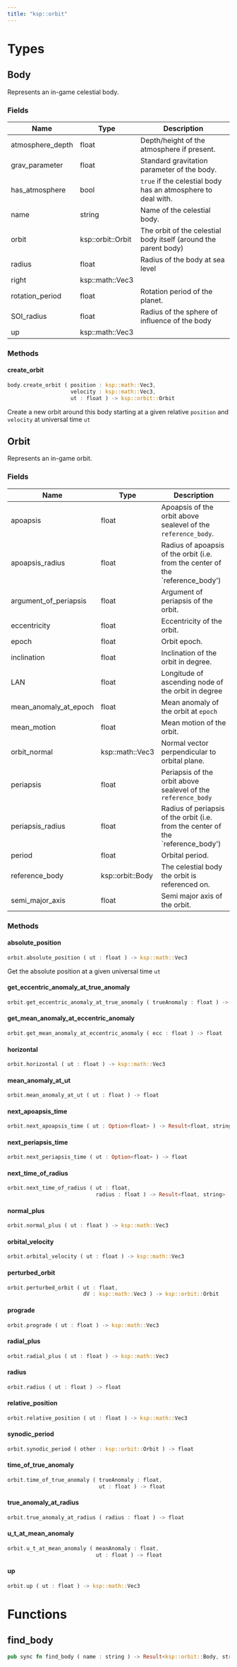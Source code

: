 ```yaml
---
title: "ksp::orbit"
---
```




# Types


## Body

Represents an in-game celestial body.


### Fields

Name | Type | Description
--- | --- | ---
atmosphere_depth | float | Depth/height of the atmosphere if present. 
grav_parameter | float | Standard gravitation parameter of the body. 
has_atmosphere | bool | `true` if the celestial body has an atmosphere to deal with. 
name | string | Name of the celestial body. 
orbit | ksp::orbit::Orbit | The orbit of the celestial body itself (around the parent body) 
radius | float | Radius of the body at sea level 
right | ksp::math::Vec3 | 
rotation_period | float | Rotation period of the planet. 
SOI_radius | float | Radius of the sphere of influence of the body 
up | ksp::math::Vec3 | 

### Methods

#### create_orbit

```rust
body.create_orbit ( position : ksp::math::Vec3,
                    velocity : ksp::math::Vec3,
                    ut : float ) -> ksp::orbit::Orbit
```

Create a new orbit around this body starting at a given relative `position` and `velocity` at universal time `ut`


## Orbit

Represents an in-game orbit.


### Fields

Name | Type | Description
--- | --- | ---
apoapsis | float | Apoapsis of the orbit above sealevel of the `reference_body`. 
apoapsis_radius | float | Radius of apoapsis of the orbit (i.e. from the center of the `reference_body') 
argument_of_periapsis | float | Argument of periapsis of the orbit. 
eccentricity | float | Eccentricity of the orbit. 
epoch | float | Orbit epoch. 
inclination | float | Inclination of the orbit in degree. 
LAN | float | Longitude of ascending node of the orbit in degree 
mean_anomaly_at_epoch | float | Mean anomaly of the orbit at `epoch` 
mean_motion | float | Mean motion of the orbit. 
orbit_normal | ksp::math::Vec3 | Normal vector perpendicular to orbital plane. 
periapsis | float | Periapsis of the orbit above sealevel of the `reference_body` 
periapsis_radius | float | Radius of periapsis of the orbit (i.e. from the center of the `reference_body') 
period | float | Orbital period. 
reference_body | ksp::orbit::Body | The celestial body the orbit is referenced on. 
semi_major_axis | float | Semi major axis of the orbit. 

### Methods

#### absolute_position

```rust
orbit.absolute_position ( ut : float ) -> ksp::math::Vec3
```

Get the absolute position at a given universal time `ut`


#### get_eccentric_anomaly_at_true_anomaly

```rust
orbit.get_eccentric_anomaly_at_true_anomaly ( trueAnomaly : float ) -> float
```



#### get_mean_anomaly_at_eccentric_anomaly

```rust
orbit.get_mean_anomaly_at_eccentric_anomaly ( ecc : float ) -> float
```



#### horizontal

```rust
orbit.horizontal ( ut : float ) -> ksp::math::Vec3
```



#### mean_anomaly_at_ut

```rust
orbit.mean_anomaly_at_ut ( ut : float ) -> float
```



#### next_apoapsis_time

```rust
orbit.next_apoapsis_time ( ut : Option<float> ) -> Result<float, string>
```



#### next_periapsis_time

```rust
orbit.next_periapsis_time ( ut : Option<float> ) -> float
```



#### next_time_of_radius

```rust
orbit.next_time_of_radius ( ut : float,
                            radius : float ) -> Result<float, string>
```



#### normal_plus

```rust
orbit.normal_plus ( ut : float ) -> ksp::math::Vec3
```



#### orbital_velocity

```rust
orbit.orbital_velocity ( ut : float ) -> ksp::math::Vec3
```



#### perturbed_orbit

```rust
orbit.perturbed_orbit ( ut : float,
                        dV : ksp::math::Vec3 ) -> ksp::orbit::Orbit
```



#### prograde

```rust
orbit.prograde ( ut : float ) -> ksp::math::Vec3
```



#### radial_plus

```rust
orbit.radial_plus ( ut : float ) -> ksp::math::Vec3
```



#### radius

```rust
orbit.radius ( ut : float ) -> float
```



#### relative_position

```rust
orbit.relative_position ( ut : float ) -> ksp::math::Vec3
```



#### synodic_period

```rust
orbit.synodic_period ( other : ksp::orbit::Orbit ) -> float
```



#### time_of_true_anomaly

```rust
orbit.time_of_true_anomaly ( trueAnomaly : float,
                             ut : float ) -> float
```



#### true_anomaly_at_radius

```rust
orbit.true_anomaly_at_radius ( radius : float ) -> float
```



#### u_t_at_mean_anomaly

```rust
orbit.u_t_at_mean_anomaly ( meanAnomaly : float,
                            ut : float ) -> float
```



#### up

```rust
orbit.up ( ut : float ) -> ksp::math::Vec3
```



# Functions


## find_body

```rust
pub sync fn find_body ( name : string ) -> Result<ksp::orbit::Body, string>
```


